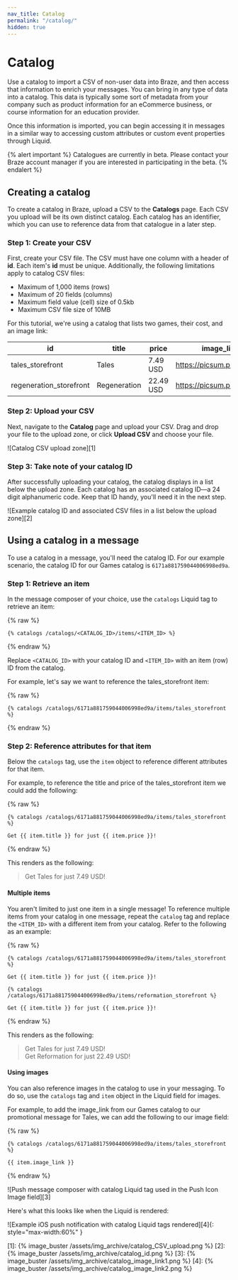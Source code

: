 ```yaml
---
nav_title: Catalog
permalink: "/catalog/"
hidden: true
---
```


# Catalog

Use a catalog to import a CSV of non-user data into Braze, and then access that information to enrich your messages. You can bring in any type of data into a catalog. This data is typically some sort of metadata from your company such as product information for an eCommerce business, or course information for an education provider.

Once this information is imported, you can begin accessing it in messages in a similar way to accessing custom attributes or custom event properties through Liquid.

{% alert important %}
Catalogues are currently in beta. Please contact your Braze account manager if you are interested in participating in the beta.
{% endalert %}

## Creating a catalog

To create a catalog in Braze, upload a CSV to the **Catalogs** page. Each CSV you upload will be its own distinct catalog. Each catalog has an identifier, which you can use to reference data from that catalogue in a later step.

### Step 1: Create your CSV

First, create your CSV file. The CSV must have one column with a header of **id**. Each item's **id** must be unique. Additionally, the following limitations apply to catalog CSV files:

- Maximum of 1,000 items (rows)
- Maximum of 20 fields (columns)
- Maximum field value (cell) size of 0.5kb
- Maximum CSV file size of 10MB

For this tutorial, we're using a catalog that lists two games, their cost, and an image link:

| id | title | price | image_link |
| -- | -- | -- | -- |
| tales_storefront | Tales | 7.49 USD | https://picsum.photos/200 |
| regeneration_storefront | Regeneration | 22.49 USD | https://picsum.photos/200 |

### Step 2: Upload your CSV

Next, navigate to the **Catalog** page and upload your CSV. Drag and drop your file to the upload zone, or click **Upload CSV** and choose your file.

![Catalog CSV upload zone][1]

### Step 3: Take note of your catalog ID

After successfully uploading your catalog, the catalog displays in a list below the upload zone. Each catalog has an associated catalog ID—a 24 digit alphanumeric code. Keep that ID handy, you'll need it in the next step.

![Example catalog ID and associated CSV files in a list below the upload zone][2]

## Using a catalog in a message

To use a catalog in a message, you'll need the catalog ID. For our example scenario, the catalog ID for our Games catalog is `6171a881759044006998ed9a`.

### Step 1: Retrieve an item

In the message composer of your choice, use the `catalogs` Liquid tag to retrieve an item:

{% raw %}
```liquid
{% catalogs /catalogs/<CATALOG_ID>/items/<ITEM_ID> %}
```
{% endraw %}

Replace `<CATALOG_ID>` with your catalog ID and `<ITEM_ID>` with an item (row) ID from the catalog. 

For example, let's say we want to reference the tales_storefront item:

{% raw %}
```liquid
{% catalogs /catalogs/6171a881759044006998ed9a/items/tales_storefront %}
```
{% endraw %}

### Step 2: Reference attributes for that item

Below the `catalogs` tag, use the `item` object to reference different attributes for that item.

For example, to reference the title and price of the tales_storefront item we could add the following:

{% raw %}
```liquid
{% catalogs /catalogs/6171a881759044006998ed9a/items/tales_storefront %}
 
Get {{ item.title }} for just {{ item.price }}!
```
{% endraw %}

This renders as the following:

> Get Tales for just 7.49 USD!

#### Multiple items

You aren't limited to just one item in a single message! To reference multiple items from your catalog in one message, repeat the `catalog` tag and replace the `<ITEM_ID>` with a different item from your catalog. Refer to the following as an example:

{% raw %}
```liquid
{% catalogs /catalogs/6171a881759044006998ed9a/items/tales_storefront %}
 
Get {{ item.title }} for just {{ item.price }}!
 
{% catalogs /catalogs/6171a881759044006998ed9a/items/reformation_storefront %}
 
Get {{ item.title }} for just {{ item.price }}!
```
{% endraw %}

This renders as the following:

> Get Tales for just 7.49 USD!<br>
> Get Reformation for just 22.49 USD!

#### Using images

You can also reference images in the catalog to use in your messaging. To do so, use the `catalogs` tag and `item` object in the Liquid field for images.

For example, to add the image_link from our Games catalog to our promotional message for Tales, we can add the following to our image field:

{% raw %}
```liquid
{% catalogs /catalogs/6171a881759044006998ed9a/items/tales_storefront %}

{{ item.image_link }}
```
{% endraw %}

![Push message composer with catalog Liquid tag used in the Push Icon Image field][3]

Here's what this looks like when the Liquid is rendered:

![Example iOS push notification with catalog Liquid tags rendered][4]{: style="max-width:60%" }

[1]: {% image_buster /assets/img_archive/catalog_CSV_upload.png %}
[2]: {% image_buster /assets/img_archive/catalog_id.png %}
[3]: {% image_buster /assets/img_archive/catalog_image_link1.png %}
[4]: {% image_buster /assets/img_archive/catalog_image_link2.png %}
